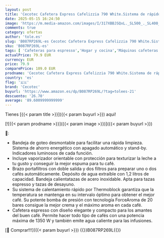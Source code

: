 ```yaml
---
layout: post
title: 'Cecotec Cafetera Express Cafelizzia 790 White.Sistema de rápido Calentamiento  20 Bares  Modo Auto para 1 y 2 cafés  vaporizador orientable depósito 1 2 litros Título'
date: 2025-05-15 16:24:50
image: 'https://m.media-amazon.com/images/I/317XBBJSQxL._SL500_._SL400_.jpg'
comments: true
category: ofertas
author: 'tole.es'
slug: 'B087RP269L-es Cecotec Cafetera Express Cafelizzia 790 White.Sistema de...'
sku: 'B087RP269L-es'
tags: [ 'Cafeteras para espresso','Hogar y cocina','Máquinas cafeteras','Utensilios para café y té','cafetera','cecotec','🇪🇸', ]
actualPrice: 79.9 EUR
currency: EUR
price: 79.9
comparePrice: 109.0 EUR
prodname: 'Cecotec Cafetera Express Cafelizzia 790 White.Sistema de rápido Calentamiento  20 Bares  Modo Auto para 1 y 2 cafés  vaporizador orientable depósito 1 2 litros Título'
country: 'es'
flag: '🇪🇸'
brand: 'Cecotec'
buyurl: 'https://www.amazon.es/dp/B087RP269L/?tag=tolees-21'
descuento: '26.70'
average: '89.6009999999999'
---
```


Tienes [{{< param title >}}]({{< param buyurl >}}) aqui!

[![{{< param prodname >}}]({{< param image >}})]({{< param buyurl >}})

🔎:

- Bandeja de goteo desmontable para facilitar una rápida limpieza. Sistema de ahorro energético con apagado automático y stand-by. Indicadores luminosos de cada función.
- Incluye vaporizador orientable con protección para texturizar la leche a tu gusto y conseguir la mejor espuma para tu café.
- Brazo portafiltros con doble salida y dos filtros para preparar uno o dos cafés automáticamente. Depósito de agua extraíble con 1,2 litros de capacidad. Bandeja calientatazas de acero inoxidable. Apta para tazas espresso y tazas de desayuno.
- Su sistema de calentamiento rápido por Thermoblock garantiza que la temperatura se mantenga en su intervalo óptimo para obtener el mejor café. Su potente bomba de presión con tecnología ForceAroma de 20 bares consigue la mejor crema y el máximo aroma en cada café.
- Cafetera espresso con diseño elegante y compacto para los amantes del buen café. Permite hacer todo tipo de cafés con una potencia máxima de 1350 W y también emite agua caliente para las infusiones.

[🛒 Comprar!!!]({{< param buyurl >}})
{{<world>}}B087RP269L{{</world>}}

